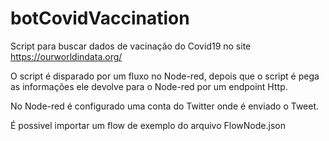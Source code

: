 # botCovidVaccination
 Script para buscar dados de vacinação do Covid19 no site https://ourworldindata.org/

 O script é disparado por um fluxo no Node-red, depois que o script é pega as informações ele devolve para o Node-red por um endpoint Http.

 No Node-red é configurado uma conta do Twitter onde é enviado o Tweet.

 É possivel importar um flow de exemplo do arquivo FlowNode.json
